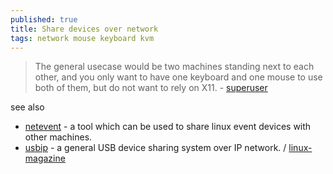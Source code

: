 ```yaml
---
published: true
title: Share devices over network
tags: network mouse keyboard kvm
---
```

> The general usecase would be two machines standing next to each other, and you only want to have one keyboard and one mouse to use both of them, but do not want to rely on X11. - [superuser](https://superuser.com/questions/67659/linux-share-keyboard-over-network)

see also
- [netevent](https://github.com/Blub/netevent/wiki/Share-devices-over-the-net) - a tool which can be used to share linux event devices with other machines.
- [usbip](https://developer.ridgerun.com/wiki/index.php?title=How_to_setup_and_use_USB/IP) - a general USB device sharing system over IP network. / [linux-magazine](https://www.linux-magazine.com/Issues/2018/208/Tutorial-USB-IP)